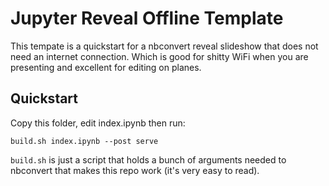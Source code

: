 # Jupyter Reveal Offline Template

This tempate is a quickstart for a nbconvert reveal slideshow that does not
need an internet connection. Which is good for shitty WiFi when you are
presenting and excellent for editing on planes.

## Quickstart

Copy this folder, edit index.ipynb then run:

    build.sh index.ipynb --post serve

`build.sh` is just a script that holds a bunch of arguments needed to nbconvert
that makes this repo work (it's very easy to read).

